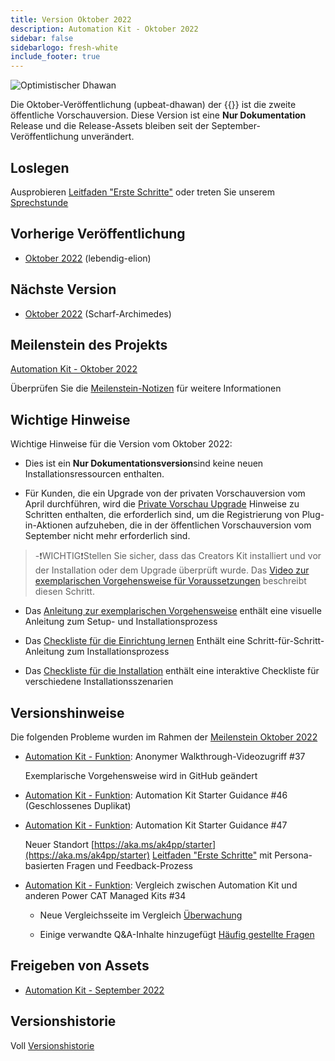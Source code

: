 ```yaml
---
title: Version Oktober 2022
description: Automation Kit - Oktober 2022
sidebar: false
sidebarlogo: fresh-white
include_footer: true
---
```

![Optimistischer Dhawan](/images/upbeat-dhawan.png)

Die Oktober-Veröffentlichung (upbeat-dhawan) der {{<product-name>}} ist die zweite öffentliche Vorschauversion. Diese Version ist eine **Nur Dokumentation** Release und die Release-Assets bleiben seit der September-Veröffentlichung unverändert.

## Loslegen

Ausprobieren [Leitfaden "Erste Schritte"](/de/get-started) oder treten Sie unserem [Sprechstunde](/de/office-hours)

## Vorherige Veröffentlichung

- [Oktober 2022](/de/releases/september-2022) (lebendig-elion)

## Nächste Version

- [Oktober 2022](/de/releases/november-2022) (Scharf-Archimedes)

## Meilenstein des Projekts

[Automation Kit - Oktober 2022](https://github.com/orgs/microsoft/projects/486/views/3)

Überprüfen Sie die [Meilenstein-Notizen](/de/releases/milestones) für weitere Informationen

## Wichtige Hinweise

Wichtige Hinweise für die Version vom Oktober 2022:

- Dies ist ein **Nur Dokumentationsversion**sind keine neuen Installationsressourcen enthalten.

- Für Kunden, die ein Upgrade von der privaten Vorschauversion vom April durchführen, wird die [Private Vorschau Upgrade](https://github.com/microsoft/powercat-automation-kit/blob/main/docs/private-preview-upgrade.md) Hinweise zu Schritten enthalten, die erforderlich sind, um die Registrierung von Plug-in-Aktionen aufzuheben, die in der öffentlichen Vorschauversion vom September nicht mehr erforderlich sind.

> -❗WICHTIG❗Stellen Sie sicher, dass das Creators Kit installiert und vor der Installation oder dem Upgrade überprüft wurde. Das [Video zur exemplarischen Vorgehensweise für Voraussetzungen](https://github.com/microsoft/powercat-automation-kit/blob/main/docs/walkthrough.md) beschreibt diesen Schritt.

- Das [Anleitung zur exemplarischen Vorgehensweise](https://github.com/microsoft/powercat-automation-kit/blob/main/docs/walkthrough.md) enthält eine visuelle Anleitung zum Setup- und Installationsprozess

- Das [Checkliste für die Einrichtung lernen](https://learn.microsoft.com/power-automate/guidance/automation-kit/setup/setup-checklist) Enthält eine Schritt-für-Schritt-Anleitung zum Installationsprozess

- Das [Checkliste für die Installation](/de/get-started/install-checklist) enthält eine interaktive Checkliste für verschiedene Installationsszenarien

## Versionshinweise

Die folgenden Probleme wurden im Rahmen der [Meilenstein Oktober 2022](https://github.com/orgs/microsoft/projects/486/views/3)

- [Automation Kit - Funktion](https://github.com/microsoft/powercat-automation-kit/issues/37): Anonymer Walkthrough-Videozugriff #37

  Exemplarische Vorgehensweise wird in GitHub geändert

- [Automation Kit - Funktion](https://github.com/microsoft/powercat-automation-kit/issues/46): Automation Kit Starter Guidance #46 (Geschlossenes Duplikat)

- [Automation Kit - Funktion](https://github.com/microsoft/powercat-automation-kit/issues/47): Automation Kit Starter Guidance #47

  Neuer Standort [https://aka.ms/ak4pp/starter](https://aka.ms/ak4pp/starter)
  [Leitfaden "Erste Schritte"](https://microsoft.github.io/powercat-automation-kit/get-started/) mit Persona-basierten Fragen und Feedback-Prozess

- [Automation Kit - Funktion](https://github.com/microsoft/powercat-automation-kit/issues/34): Vergleich zwischen Automation Kit und anderen Power CAT Managed Kits #34

  - Neue Vergleichsseite im Vergleich [Überwachung](https://microsoft.github.io/powercat-automation-kit/monitoring-compare/)
  
  - Einige verwandte Q&A-Inhalte hinzugefügt [Häufig gestellte Fragen](https://microsoft.github.io/powercat-automation-kit/frequently-asked-questions/)

## Freigeben von Assets

- [Automation Kit - September 2022](https://github.com/microsoft/powercat-automation-kit/releases/tag/AutomationKit-September2022)

## Versionshistorie

Voll [Versionshistorie](/de/releases)

